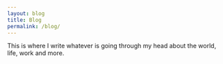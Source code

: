 ```yaml
---
layout: blog
title: Blog
permalink: /blog/
---
```


This is where I write whatever is going through my head about the world, life, work and more. 
